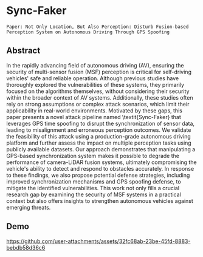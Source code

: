 # Sync-Faker
`Paper: Not Only Location, But Also Perception: Disturb Fusion-based Perception System on Autonomous Driving Through GPS Spoofing`
## Abstract
  In the rapidly advancing field of autonomous driving (AV), ensuring the security of multi-sensor fusion (MSF) perception is critical for self-driving vehicles' safe and reliable operation. Although previous studies have thoroughly explored the vulnerabilities of these systems, they primarily focused on the algorithms themselves, without considering their security within the broader context of AV systems. Additionally, these studies often rely on strong assumptions or complex attack scenarios, which limit their applicability in real-world environments. Motivated by these gaps, this paper presents a novel attack pipeline named \textit{Sync-Faker} that leverages GPS time spoofing to disrupt the synchronization of sensor data, leading to misalignment and erroneous perception outcomes.
  We validate the feasibility of this attack using a production-grade autonomous driving platform and further assess the impact on multiple perception tasks using publicly available datasets. Our approach demonstrates that manipulating a GPS-based synchronization system makes it possible to degrade the performance of camera-LiDAR fusion systems, ultimately compromising the vehicle's ability to detect and respond to obstacles accurately. In response to these findings, we also propose potential defense strategies, including improved synchronization mechanisms and GPS spoofing defense, to mitigate the identified vulnerabilities. This work not only fills a crucial research gap by examining the security of MSF systems in a practical context but also offers insights to strengthen autonomous vehicles against emerging threats.
## Demo


https://github.com/user-attachments/assets/32fc68ab-23be-45fd-8883-bebdb58d36c6

